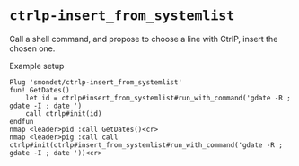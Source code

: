 # `ctrlp-insert_from_systemlist`

Call a shell command, and propose to choose a line with CtrlP, insert the chosen one.


Example setup

```vim
Plug 'smondet/ctrlp-insert_from_systemlist'
fun! GetDates()
    let id = ctrlp#insert_from_systemlist#run_with_command('gdate -R ; gdate -I ; date ')
    call ctrlp#init(id)
endfun
nmap <leader>pid :call GetDates()<cr>
nmap <leader>pig :call call ctrlp#init(ctrlp#insert_from_systemlist#run_with_command('gdate -R ; gdate -I ; date '))<cr>
```
